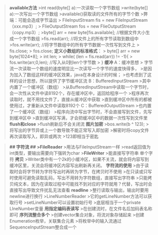 >**available方法**
	>int read(byte[] a):一次读取一个字节数组
	>write(byte[] a):一次写出一个字节数组
	>available()获取读的文件所有的字节个数
	>弊端：可能会造成字节溢出
	> FileInputStream fis = new FileInputStream（xxx.mp3）; 
	> FlieOutputStream fos = new FlieOutputStream（copy.mp3）;
	>byte[] arr = new byte[fis.available];  //根据文件大小生成一个字节数组
	>fis.read(arr);  //将文件上的所有字节读取到数组中
	>fos.write(arr);  //将字节数组中的所有字节数据一次性写到文件上
	> fis.close;
	> fos.close;
> **定义小数组的标准格式**：
	> byte[] arr = new byte[1024*8];
	> int len;
	> while( (len = fis.read(arr)) != -1){
	>          fos.write(arr,0,len);           //写入从0到len个字节数
	> }
> **缓冲**
> A：缓冲思想
	> 字节流一次读取一个数组的速度明显比一次读写一个字节的速度快得多，
	>是因为加入了数组这样的缓冲区效果，java在本身设计的时候；
	>也考虑到了这样的设计思想，所以提供了字节缓冲区流
>B：BufferedInputStream
	>其中内置了一个缓冲区（数组）
	>从BufferedInputStream中读取一个字节时，会一次性从文件中读8192个，存在缓冲区中，返回给程序一个
	>程序再次读取时，就不用找文件了，直接从缓冲区中获取
	>直到缓冲区中所有的都被使用过，才重新从文件中读取8192个
>C：BufferedOutputStream
	>也内置了一个缓冲区（数组）
	>程序向流中写出字节时，不会直接写到文件，先写到缓冲区中
	>直到缓冲区写满，才会把缓冲区中的数据一次性写到文件里
>**flush和close**
	>flush刷新后不会关闭流
>**图片加密**
	>bos.write(b ^ 123);
	>将写出的字节异或上一个数导致不能正常写入即加密
	>解密时将copy文件再次读取写入，即异或两次
	>123即相当于密匙

>**## 字符流 ##**
**>FileReader**
	>用法与FileInputStream一样
	>read返回值为int类型，要输出需要向下强转为char
	>**FileWriter**
	>能直接写字符串 单个字符
>**拷贝**
	>Writer类中有一个2k的小缓冲区，如果不关流，就会将内容写到缓冲区里，关流会将缓冲区内容写出刷新再关闭。
>**字符流的使用**
	>由于读取时会将字节转为字符写出时再转为字节，在拷贝时不使用
	>在只读或只写时使用可避免读取乱码，写出不用转为字符数组，直接写出字符串
	>只能拷贝纯文本，因为在读取过程中可能找不到对应的字符就用？代替，写出时会直接写出导致文件扰乱无法查看
>**readline**
	>整行读取与输出，输出时要用newline进行换行
	>LineNumberReader
	>它的getLineNumber方法可以获取行号
	>setLineNumber可以设置初始行号
	>底层相当于一个private LIneNumber变量
>**用指定编码表读写**
	>在创建流时，在文件名后加码表名称即可
>**序列流整合多个**
	>创建vector集合对象，将流对象存储起来
	>创建Enumeration枚举，关联集合元素
	>将枚举中的输入流通过SequenceInputStream整合成一个